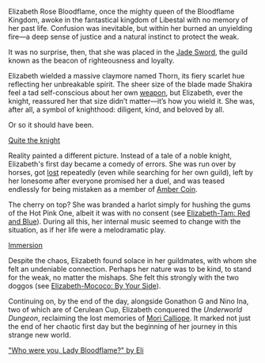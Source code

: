Elizabeth Rose Bloodflame, once the mighty queen of the Bloodflame Kingdom, awoke in the fantastical kingdom of Libestal with no memory of her past life. Confusion was inevitable, but within her burned an unyielding fire—a deep sense of justice and a natural instinct to protect the weak.

It was no surprise, then, that she was placed in the [Jade Sword](https://www.youtube.com/live/2qiX7084obE?si=wjA60_hrPgwaKHhO\&t=3519), the guild known as the beacon of righteousness and loyalty.

Elizabeth wielded a massive claymore named Thorn, its fiery scarlet hue reflecting her unbreakable spirit. The sheer size of the blade made Shakira feel a tad self-conscious about her own [weapon](https://www.youtube.com/live/2qiX7084obE?si=C9BFKwM0cwgfjdSw\&t=3987), but Elizabeth, ever the knight, reassured her that size didn’t matter—it’s how you wield it. She was, after all, a symbol of knighthood: diligent, kind, and beloved by all.

Or so it should have been.

[Quite the knight](#embed:https://www.youtube.com/live/2qiX7084obE?feature=shared\&t=8613)

Reality painted a different picture. Instead of a tale of a noble knight, Elizabeth's first day became a comedy of errors. She was run over by horses, got [lost](https://www.youtube.com/live/2qiX7084obE?si=uOp34AwQFe8CymWf\&t=8087) repeatedly (even while searching for her own guild), left by her lonesome after everyone promised her a duel, and was teased endlessly for being mistaken as a member of [Amber Coin](https://www.youtube.com/live/2qiX7084obE?si=yttis-Jdo0fiakRM\&t=7205).

The cherry on top? She was branded a harlot simply for hushing the gums of the Hot Pink One, albeit it was with no consent (see [Elizabeth-Tam: Red and Blue](#edge:liz-kronii-top-3-top-2)). During all this, her internal music seemed to change with the situation, as if her life were a melodramatic play.

[Immersion](#embed:https://www.youtube.com/live/2qiX7084obE?t=8848)

Despite the chaos, Elizabeth found solace in her guildmates, with whom she felt an undeniable connection. Perhaps her nature was to be kind, to stand for the weak, no matter the mishaps. She felt this strongly with the two doggos (see [Elizabeth-Mococo: By Your Side](#edge:mococo-liz-left-3-right-2)).

Continuing on, by the end of the day, alongside Gonathon G and Nino Ina, two of which are of Cerulean Cup, Elizabeth conquered the *Underworld Dungeon*, reclaiming the lost memories of [Mori Calliope](https://www.youtube.com/live/2qiX7084obE?feature=shared\&t=12428). It marked not just the end of her chaotic first day but the beginning of her journey in this strange new world.

["Who were you, Lady Bloodflame?" by Eli](https://x.com/Elisbian_/status/1899423935571333292)
